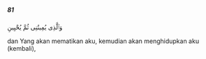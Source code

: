 ##### 81

<span class="ayah">وَٱلَّذِى يُمِيتُنِى ثُمَّ يُحْيِينِ</span>

<span class="ayah_translation">dan Yang akan mematikan aku, kemudian akan menghidupkan aku (kembali),</span>
